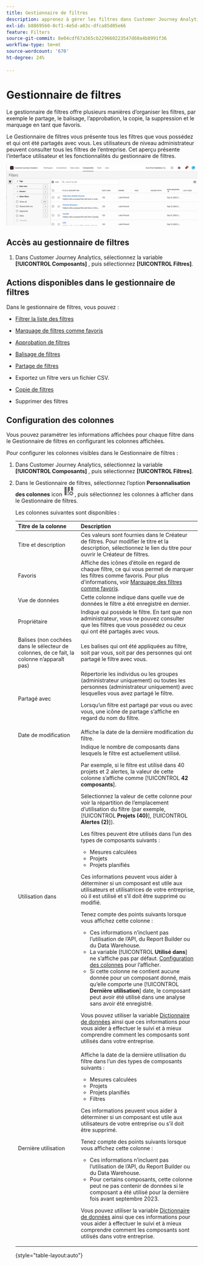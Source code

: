 ```yaml
---
title: Gestionnaire de filtres
description: apprenez à gérer les filtres dans Customer Journey Analytics
exl-id: b8869560-0cf1-4e5d-a03c-dfca85d05e66
feature: Filters
source-git-commit: 8e04cdf67a365cb229660223547d60a4b8991f36
workflow-type: tm+mt
source-wordcount: '670'
ht-degree: 24%

---
```


# Gestionnaire de filtres

Le gestionnaire de filtres offre plusieurs manières d’organiser les filtres, par exemple le partage, le balisage, l’approbation, la copie, la suppression et le marquage en tant que favoris.

Le Gestionnaire de filtres vous présente tous les filtres que vous possédez et qui ont été partagés avec vous. Les utilisateurs de niveau administrateur peuvent consulter tous les filtres de l’entreprise. Cet aperçu présente l’interface utilisateur et les fonctionnalités du gestionnaire de filtres.

![](assets/filter-manager-ui.png)

## Accès au gestionnaire de filtres

1. Dans Customer Journey Analytics, sélectionnez la variable **[!UICONTROL Composants]** , puis sélectionnez **[!UICONTROL Filtres]**.

## Actions disponibles dans le gestionnaire de filtres

Dans le gestionnaire de filtres, vous pouvez :

* [Filtrer la liste des filtres](/help/components/filters/filters-filter.md)

* [Marquage de filtres comme favoris](/help/components/filters/filters-favorite.md)

* [Approbation de filtres](/help/components/filters/filters-approve.md)

* [Balisage de filtres](/help/components/filters/filters-tag.md)

* [Partage de filtres](/help/components/filters/filters-share.md)

* Exportez un filtre vers un fichier CSV.

* [Copie de filtres](/help/components/filters/filters-copy.md)

* Supprimer des filtres

## Configuration des colonnes

Vous pouvez paramétrer les informations affichées pour chaque filtre dans le Gestionnaire de filtres en configurant les colonnes affichées.

Pour configurer les colonnes visibles dans le Gestionnaire de filtres :

1. Dans Customer Journey Analytics, sélectionnez la variable **[!UICONTROL Composants]** , puis sélectionnez **[!UICONTROL Filtres]**.

1. Dans le Gestionnaire de filtres, sélectionnez l’option **Personnalisation des colonnes** icon ![Icône Personnaliser les colonnes](assets/customize-columns-icon.png), puis sélectionnez les colonnes à afficher dans le Gestionnaire de filtres.

   Les colonnes suivantes sont disponibles :

   | Titre de la colonne | Description |
   |---|---|
   | Titre et description | Ces valeurs sont fournies dans le Créateur de filtres. Pour modifier le titre et la description, sélectionnez le lien du titre pour ouvrir le Créateur de filtres. |
   | Favoris | Affiche des icônes d’étoile en regard de chaque filtre, ce qui vous permet de marquer les filtres comme favoris. Pour plus d’informations, voir [Marquage des filtres comme favoris](/help/components/filters/filters-favorite.md). |
   | Vue de données | Cette colonne indique dans quelle vue de données le filtre a été enregistré en dernier. |
   | Propriétaire | Indique qui possède le filtre. En tant que non administrateur, vous ne pouvez consulter que les filtres que vous possédez ou ceux qui ont été partagés avec vous. |
   | Balises (non cochées dans le sélecteur de colonnes, de ce fait, la colonne n’apparaît pas) | Les balises qui ont été appliquées au filtre, soit par vous, soit par des personnes qui ont partagé le filtre avec vous. |
   | Partagé avec | Répertorie les individus ou les groupes (administrateur uniquement) ou toutes les personnes (administrateur uniquement) avec lesquelles vous avez partagé le filtre. <p>Lorsqu’un filtre est partagé par vous ou avec vous, une icône de partage s’affiche en regard du nom du filtre.</p> |
   | Date de modification | Affiche la date de la dernière modification du filtre. |
   | Utilisation dans | Indique le nombre de composants dans lesquels le filtre est actuellement utilisé. <p>Par exemple, si le filtre est utilisé dans 40 projets et 2 alertes, la valeur de cette colonne s’affiche comme [!UICONTROL **42 composants**].</p> <p>Sélectionnez la valeur de cette colonne pour voir la répartition de l’emplacement d’utilisation du filtre (par exemple, [!UICONTROL **Projets (40)**], [!UICONTROL **Alertes (2)**]).</p><p>Les filtres peuvent être utilisés dans l’un des types de composants suivants :</p> <ul><li>Mesures calculées</li><li>Projets</li><li>Projets planifiés</li></ul><p>Ces informations peuvent vous aider à déterminer si un composant est utile aux utilisateurs et utilisatrices de votre entreprise, où il est utilisé et s’il doit être supprimé ou modifié.</p><p>Tenez compte des points suivants lorsque vous affichez cette colonne :</p><ul><li>Ces informations n’incluent pas l’utilisation de l’API, du Report Builder ou du Data Warehouse.</li><li>La variable [!UICONTROL **Utilisé dans**] ne s’affiche pas par défaut. [Configuration des colonnes](#configure-columns) pour l’afficher.</li><li>Si cette colonne ne contient aucune donnée pour un composant donné, mais qu’elle comporte une [!UICONTROL **Dernière utilisation**] date, le composant peut avoir été utilisé dans une analyse sans avoir été enregistré.</li></ul><p>Vous pouvez utiliser la variable [Dictionnaire de données](/help/components/data-dictionary/data-dictionary-overview.md) ainsi que ces informations pour vous aider à effectuer le suivi et à mieux comprendre comment les composants sont utilisés dans votre entreprise.</p> |
   | Dernière utilisation | Affiche la date de la dernière utilisation du filtre dans l’un des types de composants suivants : <ul><li>Mesures calculées</li><li>Projets</li><li>Projets planifiés</li><li>Filtres</li></ul> <p>Ces informations peuvent vous aider à déterminer si un composant est utile aux utilisateurs de votre entreprise ou s’il doit être supprimé.</p><p>Tenez compte des points suivants lorsque vous affichez cette colonne :</p><ul><li>Ces informations n’incluent pas l’utilisation de l’API, du Report Builder ou du Data Warehouse.</li><li>Pour certains composants, cette colonne peut ne pas contenir de données si le composant a été utilisé pour la dernière fois avant septembre 2023.</li></ul><p>Vous pouvez utiliser la variable [Dictionnaire de données](/help/components/data-dictionary/data-dictionary-overview.md) ainsi que ces informations pour vous aider à effectuer le suivi et à mieux comprendre comment les composants sont utilisés dans votre entreprise. |

   {style="table-layout:auto"}
